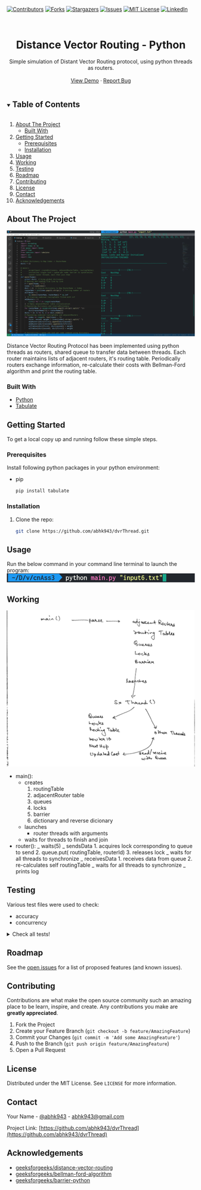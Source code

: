 [![Contributors][contributors-shield]][contributors-url]
[![Forks][forks-shield]][forks-url]
[![Stargazers][stars-shield]][stars-url]
[![Issues][issues-shield]][issues-url]
[![MIT License][license-shield]][license-url]
[![LinkedIn][linkedin-shield]][linkedin-url]

<!-- PROJECT LOGO -->
<br />
<p align="center">
<!--   <a href="https://github.com/abhk943/dvrThread">
    <img src="images/logo.png" alt="Logo" width="80" height="80">
  </a> -->

  <h1 align="center">Distance Vector Routing - Python</h1>

  <p align="center">
    Simple simulation of Distant Vector Routing protocol, using python threads as routers.
    <br />
    <br />
    <a href="https://github.com/abhk943/dvrThread">View Demo</a>
    ·
    <a href="https://github.com/abhk943/dvrThread/issues">Report Bug</a>
  </p>
</p>

<!-- TABLE OF CONTENTS -->
<details open="open">
  <summary><h2 style="display: inline-block">Table of Contents</h2></summary>
  <ol>
    <li>
      <a href="#about-the-project">About The Project</a>
      <ul>
        <li><a href="#built-with">Built With</a></li>
      </ul>
    </li>
    <li>
      <a href="#getting-started">Getting Started</a>
      <ul>
        <li><a href="#prerequisites">Prerequisites</a></li>
        <li><a href="#installation">Installation</a></li>
      </ul>
    </li>
    <li><a href="#usage">Usage</a></li>
    <li><a href="#working">Working</a></li>
    <li><a href="#testing">Testing</a></li>
    <li><a href="#roadmap">Roadmap</a></li>
    <li><a href="#contributing">Contributing</a></li>
    <li><a href="#license">License</a></li>
    <li><a href="#contact">Contact</a></li>
    <li><a href="#acknowledgements">Acknowledgements</a></li>
  </ol>
</details>

<!-- ABOUT THE PROJECT -->

## About The Project

![](./src/dashboard.png)

Distance Vector Routing Protocol has been implemented using python threads as routers, shared queue to transfer data between threads.
Each router maintains lists of adjacent routers, it's routing table. Periodically routers exchange information, re-calculate their costs with Bellman-Ford algorithm and print the routing table.

### Built With

- [Python](https://www.python.org)
- [Tabulate](https://pypi.org/project/tabulate/)

<!-- GETTING STARTED -->

## Getting Started

To get a local copy up and running follow these simple steps.

### Prerequisites

Install following python packages in your python environment:

- pip
  ```sh
  pip install tabulate
  ```

### Installation

1. Clone the repo:
   ```sh
   git clone https://github.com/abhk943/dvrThread.git
   ```

<!-- USAGE EXAMPLES -->

## Usage

Run the below command in your command line terminal to launch the program:
![](./src/runShell.png)

<!-- WORKING -->

## Working

![](./src/working.jpg)

- main():
  - creates
    1. routingTable
    2. adjacentRouter table
    3. queues
    4. locks
    5. barrier
    6. dictionary and reverse dicionary
  - launches
    - router threads with arguments
  - waits for threads to finish and join
- router():
_ waits(5)
_ sendsData 1. acquires lock corresponding to queue to send 2. queue.put( routingTable, routerId) 3. releases lock
_ waits for all threads to synchronize
_ receivesData 1. receives data from queue 2. re-calculates self routingTable
_ waits for all threads to synchronize
_ prints log
<!-- TESTING -->

## Testing

Various test files were used to check:

- accuracy
- concurrency

<details>
  	<summary>Check all tests!</summary>

[test1.txt](./tests/input1.txt)

```
5
A B C D E
A B 1
A C 5
B C 3
C D 4
B E 9
D E 2
EOF
```

![](./src/test1.png)

[test2.txt](./tests/input2.txt)

```
4
A B C D
A B 2
B C 3
C D 11
A D 1
D B 7
EOF
```

![](./src/test2.png)

[test3.txt](./tests/input3.txt)

```
3
X Y Z
X Y 1
X Z 5
Y Z 2
EOF
```

![](./src/test3.png)

[test4.txt](./tests/input4.txt)

```
4
C A D B
C A 3
C B 2
A B 3
A D 8
D B 4
EOF
```

![](./src/test4.png)

[test5.txt](./tests/input5.txt)

```
6
R1 R2 R3 R4 R5 R6
R1 R2 6
R1 R3 3
R3 R2 2
R3 R5 9
R2 R4 7
R5 R4 1
R5 R6 4
R6 R4 8
EOF
```

![](./src/test5.png)

[test6.txt](./tests/input6.txt)

```
5
A B C D E
A B 1
B C 10
C D 20
D E 10
B D 15
A E 50
EOF
```

![](./src/test6.png)

</details>

<!-- ROADMAP -->

## Roadmap

See the [open issues](https://github.com/abhk943/dvrThread/issues) for a list of proposed features (and known issues).

<!-- CONTRIBUTING -->

## Contributing

Contributions are what make the open source community such an amazing place to be learn, inspire, and create. Any contributions you make are **greatly appreciated**.

1. Fork the Project
2. Create your Feature Branch (`git checkout -b feature/AmazingFeature`)
3. Commit your Changes (`git commit -m 'Add some AmazingFeature'`)
4. Push to the Branch (`git push origin feature/AmazingFeature`)
5. Open a Pull Request

<!-- LICENSE -->

## License

Distributed under the MIT License. See `LICENSE` for more information.

<!-- CONTACT -->

## Contact

Your Name - [@abhk943](https://twitter.com/abhk943) - abhk943@gmail.com

Project Link: [https://github.com/abhk943/dvrThread](https://github.com/abhk943/dvrThread)

<!-- ACKNOWLEDGEMENTS -->

## Acknowledgements

- [geeksforgeeks/distance-vector-routing](https://www.geeksforgeeks.org/distance-vector-routing-dvr-protocol/)
- [geeksforgeeks/bellman-ford-algorithm](https://www.geeksforgeeks.org/bellman-ford-algorithm-dp-23/)
- [geeksforgeeks/barrier-python](https://www.geeksforgeeks.org/barrier-objects-python/)

<!-- MARKDOWN LINKS & IMAGES -->
<!-- https://www.markdownguide.org/basic-syntax/#reference-style-links -->

[contributors-shield]: https://img.shields.io/github/contributors/abhk943/dvrThread.svg?style=for-the-badge
[contributors-url]: https://github.com/abhk943/dvrThread/graphs/contributors
[forks-shield]: https://img.shields.io/github/forks/abhk943/dvrThread.svg?style=for-the-badge
[forks-url]: https://github.com/abhk943/dvrThread/network/members
[stars-shield]: https://img.shields.io/github/stars/abhk943/dvrThread.svg?style=for-the-badge
[stars-url]: https://github.com/abhk943/dvrThread/stargazers
[issues-shield]: https://img.shields.io/github/issues/abhk943/dvrThread.svg?style=for-the-badge
[issues-url]: https://github.com/abhk943/dvrThread/issues
[license-shield]: https://img.shields.io/github/license/abhk943/dvrThread.svg?style=for-the-badge
[license-url]: https://github.com/abhk943/dvrThread/blob/master/LICENSE.txt
[linkedin-shield]: https://img.shields.io/badge/-LinkedIn-black.svg?style=for-the-badge&logo=linkedin&colorB=555
[linkedin-url]: https://linkedin.com/in/abhk943
